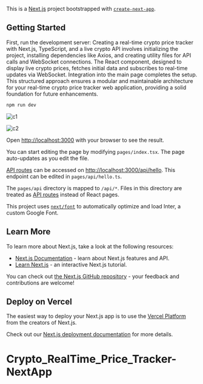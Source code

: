 This is a [Next.js](https://nextjs.org/) project bootstrapped with [`create-next-app`](https://github.com/vercel/next.js/tree/canary/packages/create-next-app).

## Getting Started

First, run the development server:
Creating a real-time crypto price tracker with Next.js, TypeScript, and a live crypto API involves initializing the project, installing dependencies like Axios, and creating utility files for API calls and WebSocket connections. The React component, designed to display live crypto prices, fetches initial data and subscribes to real-time updates via WebSocket. Integration into the main page completes the setup. This structured approach ensures a modular and maintainable architecture for your real-time crypto price tracker web application, providing a solid foundation for future enhancements.
```bash
npm run dev

```

![c1](https://github.com/masudfcs1/Crypto_RealTime_Price_Tracker-NextApp/assets/57311382/14f4281f-6650-4d7c-b3ed-486d193dbbda)

![c2](https://github.com/masudfcs1/Crypto_RealTime_Price_Tracker-NextApp/assets/57311382/34576a9e-a261-42a9-8297-5a7047d22138)

Open [http://localhost:3000](http://localhost:3000) with your browser to see the result.

You can start editing the page by modifying `pages/index.tsx`. The page auto-updates as you edit the file.

[API routes](https://nextjs.org/docs/api-routes/introduction) can be accessed on [http://localhost:3000/api/hello](http://localhost:3000/api/hello). This endpoint can be edited in `pages/api/hello.ts`.

The `pages/api` directory is mapped to `/api/*`. Files in this directory are treated as [API routes](https://nextjs.org/docs/api-routes/introduction) instead of React pages.

This project uses [`next/font`](https://nextjs.org/docs/basic-features/font-optimization) to automatically optimize and load Inter, a custom Google Font.

## Learn More

To learn more about Next.js, take a look at the following resources:

- [Next.js Documentation](https://nextjs.org/docs) - learn about Next.js features and API.
- [Learn Next.js](https://nextjs.org/learn) - an interactive Next.js tutorial.

You can check out [the Next.js GitHub repository](https://github.com/vercel/next.js/) - your feedback and contributions are welcome!

## Deploy on Vercel

The easiest way to deploy your Next.js app is to use the [Vercel Platform](https://vercel.com/new?utm_medium=default-template&filter=next.js&utm_source=create-next-app&utm_campaign=create-next-app-readme) from the creators of Next.js.

Check out our [Next.js deployment documentation](https://nextjs.org/docs/deployment) for more details.

# Crypto_RealTime_Price_Tracker-NextApp
